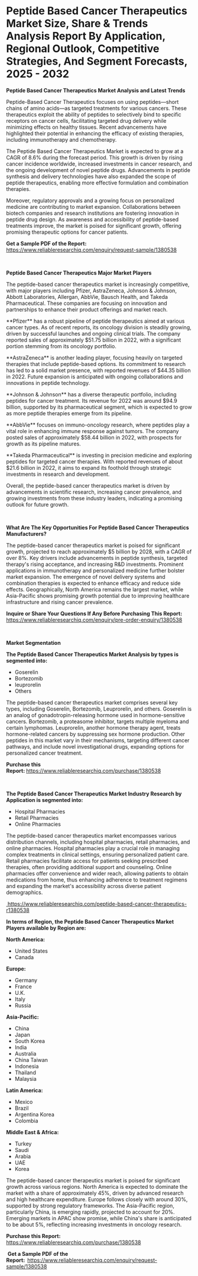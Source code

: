 <p><h1>Peptide Based Cancer Therapeutics Market Size, Share & Trends Analysis Report By Application, Regional Outlook, Competitive Strategies, And Segment Forecasts, 2025 - 2032</h1></p><p><strong>Peptide Based Cancer Therapeutics Market Analysis and Latest Trends</strong></p>
<p><p>Peptide-Based Cancer Therapeutics focuses on using peptides—short chains of amino acids—as targeted treatments for various cancers. These therapeutics exploit the ability of peptides to selectively bind to specific receptors on cancer cells, facilitating targeted drug delivery while minimizing effects on healthy tissues. Recent advancements have highlighted their potential in enhancing the efficacy of existing therapies, including immunotherapy and chemotherapy.</p><p>The Peptide Based Cancer Therapeutics Market is expected to grow at a CAGR of 8.6% during the forecast period. This growth is driven by rising cancer incidence worldwide, increased investments in cancer research, and the ongoing development of novel peptide drugs. Advancements in peptide synthesis and delivery technologies have also expanded the scope of peptide therapeutics, enabling more effective formulation and combination therapies. </p><p>Moreover, regulatory approvals and a growing focus on personalized medicine are contributing to market expansion. Collaborations between biotech companies and research institutions are fostering innovation in peptide drug design. As awareness and accessibility of peptide-based treatments improve, the market is poised for significant growth, offering promising therapeutic options for cancer patients.</p></p>
<p><strong>Get a Sample PDF of the Report:&nbsp;</strong> <a href="https://www.reliableresearchiq.com/enquiry/request-sample/1380538?utm_campaign=2736&utm_medium=2&utm_source=Github&utm_content=ia&utm_term=12042025&utm_id=peptide-based-cancer-therapeutics">https://www.reliableresearchiq.com/enquiry/request-sample/1380538</a></p>
<p>&nbsp;</p>
<p><strong>Peptide Based Cancer Therapeutics Major Market Players</strong></p>
<p><p>The peptide-based cancer therapeutics market is increasingly competitive, with major players including Pfizer, AstraZeneca, Johnson & Johnson, Abbott Laboratories, Allergan, AbbVie, Bausch Health, and Takeda Pharmaceutical. These companies are focusing on innovation and partnerships to enhance their product offerings and market reach.</p><p>**Pfizer** has a robust pipeline of peptide therapeutics aimed at various cancer types. As of recent reports, its oncology division is steadily growing, driven by successful launches and ongoing clinical trials. The company reported sales of approximately $51.75 billion in 2022, with a significant portion stemming from its oncology portfolio.</p><p>**AstraZeneca** is another leading player, focusing heavily on targeted therapies that include peptide-based options. Its commitment to research has led to a solid market presence, with reported revenues of $44.35 billion in 2022. Future expansion is anticipated with ongoing collaborations and innovations in peptide technology.</p><p>**Johnson & Johnson** has a diverse therapeutic portfolio, including peptides for cancer treatment. Its revenue for 2022 was around $94.9 billion, supported by its pharmaceutical segment, which is expected to grow as more peptide therapies emerge from its pipeline.</p><p>**AbbVie** focuses on immuno-oncology research, where peptides play a vital role in enhancing immune response against tumors. The company posted sales of approximately $58.44 billion in 2022, with prospects for growth as its pipeline matures.</p><p>**Takeda Pharmaceutical** is investing in precision medicine and exploring peptides for targeted cancer therapies. With reported revenues of about $21.6 billion in 2022, it aims to expand its foothold through strategic investments in research and development.</p><p>Overall, the peptide-based cancer therapeutics market is driven by advancements in scientific research, increasing cancer prevalence, and growing investments from these industry leaders, indicating a promising outlook for future growth.</p></p>
<p>&nbsp;</p>
<p><strong>What Are The Key Opportunities For Peptide Based Cancer Therapeutics Manufacturers?</strong></p>
<p><p>The peptide-based cancer therapeutics market is poised for significant growth, projected to reach approximately $5 billion by 2028, with a CAGR of over 8%. Key drivers include advancements in peptide synthesis, targeted therapy's rising acceptance, and increasing R&D investments. Prominent applications in immunotherapy and personalized medicine further bolster market expansion. The emergence of novel delivery systems and combination therapies is expected to enhance efficacy and reduce side effects. Geographically, North America remains the largest market, while Asia-Pacific shows promising growth potential due to improving healthcare infrastructure and rising cancer prevalence.</p></p>
<p><strong>Inquire or Share Your Questions If Any Before Purchasing This Report:</strong> <a href="https://www.reliableresearchiq.com/enquiry/pre-order-enquiry/1380538?utm_campaign=2736&utm_medium=2&utm_source=Github&utm_content=ia&utm_term=12042025&utm_id=peptide-based-cancer-therapeutics">https://www.reliableresearchiq.com/enquiry/pre-order-enquiry/1380538</a></p>
<p>&nbsp;</p>
<p><strong>Market Segmentation</strong></p>
<p><strong>The Peptide Based Cancer Therapeutics Market Analysis by types is segmented into:</strong></p>
<p><ul><li>Goserelin</li><li>Bortezomib</li><li>leuprorelin</li><li>Others</li></ul></p>
<p><p>The peptide-based cancer therapeutics market comprises several key types, including Goserelin, Bortezomib, Leuprorelin, and others. Goserelin is an analog of gonadotropin-releasing hormone used in hormone-sensitive cancers. Bortezomib, a proteasome inhibitor, targets multiple myeloma and certain lymphomas. Leuprorelin, another hormone therapy agent, treats hormone-related cancers by suppressing sex hormone production. Other peptides in this market vary in their mechanisms, targeting different cancer pathways, and include novel investigational drugs, expanding options for personalized cancer treatment.</p></p>
<p><strong>Purchase this Report:&nbsp;</strong><a href="https://www.reliableresearchiq.com/purchase/1380538?utm_campaign=2736&utm_medium=2&utm_source=Github&utm_content=ia&utm_term=12042025&utm_id=peptide-based-cancer-therapeutics">https://www.reliableresearchiq.com/purchase/1380538</a></p>
<p>&nbsp;</p>
<p><strong>The Peptide Based Cancer Therapeutics Market Industry Research by Application is segmented into:</strong></p>
<p><ul><li>Hospital Pharmacies</li><li>Retail Pharmacies</li><li>Online Pharmacies</li></ul></p>
<p><p>The peptide-based cancer therapeutics market encompasses various distribution channels, including hospital pharmacies, retail pharmacies, and online pharmacies. Hospital pharmacies play a crucial role in managing complex treatments in clinical settings, ensuring personalized patient care. Retail pharmacies facilitate access for patients seeking prescribed therapies, often providing additional support and counseling. Online pharmacies offer convenience and wider reach, allowing patients to obtain medications from home, thus enhancing adherence to treatment regimens and expanding the market's accessibility across diverse patient demographics.</p></p>
<p><a href="https://www.reliableresearchiq.com/peptide-based-cancer-therapeutics-r1380538?utm_campaign=2736&utm_medium=2&utm_source=Github&utm_content=ia&utm_term=12042025&utm_id=peptide-based-cancer-therapeutics">&nbsp;https://www.reliableresearchiq.com/peptide-based-cancer-therapeutics-r1380538</a></p>
<p><strong>In terms of Region, the Peptide Based Cancer Therapeutics Market Players available by Region are:</strong></p>
<p>
    <p> <strong> North America: </strong>
        <ul>
            <li>United States</li>
            <li>Canada</li>
        </ul>
        </p> 
    <p> <strong> Europe: </strong>
        <ul>
            <li>Germany</li>
            <li>France</li>
            <li>U.K.</li>
            <li>Italy</li>
            <li>Russia</li>
        </ul>
        </p> 
    <p> <strong> Asia-Pacific: </strong>
        <ul>
            <li>China</li>
            <li>Japan</li>
            <li>South Korea</li>
            <li>India</li>
            <li>Australia</li>
            <li>China Taiwan</li>
            <li>Indonesia</li>
            <li>Thailand</li>
            <li>Malaysia</li>
        </ul>
        </p> 
    <p> <strong> Latin America: </strong>
        <ul>
            <li>Mexico</li>
            <li>Brazil</li>
            <li>Argentina Korea</li>
            <li>Colombia</li>
        </ul>
        </p> 
    <p> <strong> Middle East & Africa: </strong>
        <ul>
            <li>Turkey</li>
            <li>Saudi</li>
            <li>Arabia</li>
            <li>UAE</li>
            <li>Korea</li>
        </ul>
    </p>
    </p>
<p><p>The peptide-based cancer therapeutics market is poised for significant growth across various regions. North America is expected to dominate the market with a share of approximately 45%, driven by advanced research and high healthcare expenditure. Europe follows closely with around 30%, supported by strong regulatory frameworks. The Asia-Pacific region, particularly China, is emerging rapidly, projected to account for 20%. Emerging markets in APAC show promise, while China's share is anticipated to be about 5%, reflecting increasing investments in oncology research.</p></p>
<p><strong>Purchase this Report: </strong><a href="https://www.reliableresearchiq.com/purchase/1380538?utm_campaign=2736&utm_medium=2&utm_source=Github&utm_content=ia&utm_term=12042025&utm_id=peptide-based-cancer-therapeutics">https://www.reliableresearchiq.com/purchase/1380538</a></p>
<p>&nbsp;<strong>Get a Sample PDF of the Report:&nbsp;&nbsp;</strong><a href="https://www.reliableresearchiq.com/enquiry/request-sample/1380538?utm_campaign=2736&utm_medium=2&utm_source=Github&utm_content=ia&utm_term=12042025&utm_id=peptide-based-cancer-therapeutics">https://www.reliableresearchiq.com/enquiry/request-sample/1380538</a></p>
<p><strong></strong></p>
<p><p></p><p></p><p></p></p>